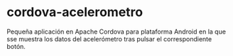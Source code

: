 cordova-acelerometro
====================

Pequeña aplicación en Apache Cordova para plataforma Android en la que sse muestra los datos del acelerómetro tras pulsar el correspondiente botón.
